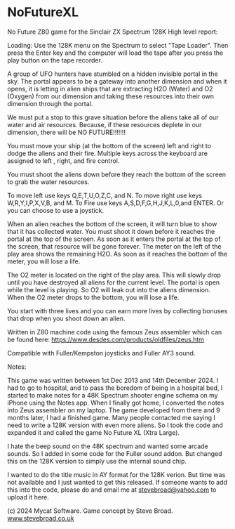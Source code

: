 # NoFutureXL
No Future Z80 game for the Sinclair ZX Spectrum 128K High level report:

Loading: Use the 128K menu on the Spectrum to select "Tape Loader". Then press the Enter key and the computer will load the tape after you press the play button on the tape recorder.

A group of UFO hunters have stumbled on a hidden invisible portal in the sky. The portal appears to be a gateway into another dimension and when it opens, it is letting in alien ships that are extracting H2O (Water) and O2 (Oxygen) from our dimension and taking these resources into their own dimension through the portal.

We must put a stop to this grave situation before the aliens take all of our water and air resources. Because, if these resources deplete in our dimension, there will be NO FUTURE!!!!!!!

You must move your ship (at the bottom of the screen) left and right to dodge the aliens and their fire. Multiple keys across the keyboard are assigned to left , right, and fire control.

You must shoot the aliens down before they reach the bottom of the screen to grab the water resources.

To move left use keys Q,E,T,U,O,Z,C, and N. To move right use keys W,R,Y,I,P,X,V,B, and M. To Fire use keys A,S,D,F,G,H,J,K,L,0,and ENTER. Or you can choose to use a joystick.

When an alien reaches the bottom of the screen, it will turn blue to show that it has collected water. You must shoot it down before it reaches the portal at the top of the screen. As soon as it enters the portal at the top of the screen, that resource will be gone forever. The meter on the left of the play area shows the remaining H2O. As soon as it reaches the bottom of the meter, you will lose a life.

The O2 meter is located on the right of the play area. This will slowly drop until you have destroyed all aliens for the current level. The portal is open while the level is playing. So O2 will leak out into the aliens dimension. When the O2 meter drops to the bottom, you will lose a life.

You start with three lives and you can earn more lives by collecting bonuses that drop when you shoot down an alien.

Written in Z80 machine code using the famous Zeus assembler which can be found here: https://www.desdes.com/products/oldfiles/zeus.htm

Compatible with Fuller/Kempston joysticks and Fuller AY3 sound.

Notes:

This game was written between 1st Dec 2013 and 14th December 2024. I had to go to hospital, and to pass the boredom of being in a hospital bed, I started to make notes for a 48K Spectrum shooter engine schema on my iPhone using the Notes app. When I finally got home, I converted the notes into Zeus assembler on my laptop. The game developed from there and 9 months later, I had a finished game. Many people contacted me saying I need to write a 128K version with even more aliens. So I took the code and expanded it and called the game No Future XL (Xtra Large).

I hate the beep sound on the 48K spectrum and wanted some arcade sounds. So I added in some code for the Fuller sound addon. But changed this on the 128K version to simply use the internal sound chip. 

I wanted to do the title music in AY format for the 128K verion. But time was not available and I just wanted to get this released. If someone wants to add this into the code, please do and email me at stevebroad@yahoo.com to upload it here.

(c) 2024 Mycat Software. Game concept by Steve Broad. www.stevebroad.co.uk
